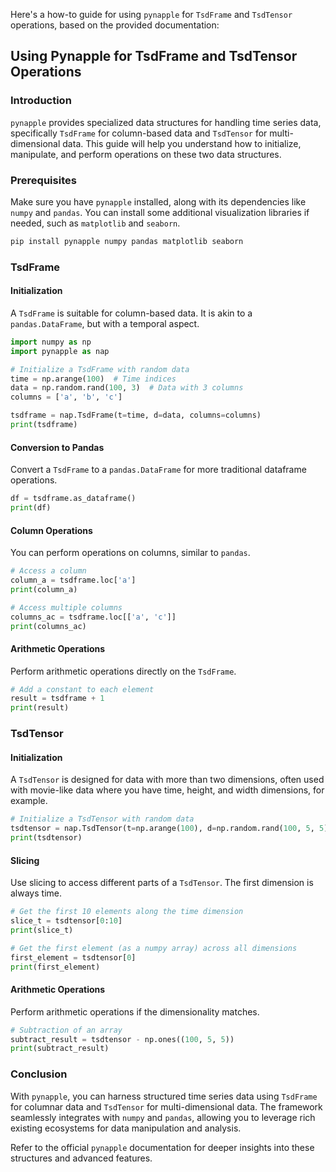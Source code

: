 Here's a how-to guide for using `pynapple` for `TsdFrame` and `TsdTensor` operations, based on the provided documentation:

## Using Pynapple for TsdFrame and TsdTensor Operations

### Introduction

`pynapple` provides specialized data structures for handling time series data, specifically `TsdFrame` for column-based data and `TsdTensor` for multi-dimensional data. This guide will help you understand how to initialize, manipulate, and perform operations on these two data structures.

### Prerequisites

Make sure you have `pynapple` installed, along with its dependencies like `numpy` and `pandas`. You can install some additional visualization libraries if needed, such as `matplotlib` and `seaborn`.

```bash
pip install pynapple numpy pandas matplotlib seaborn
```

### TsdFrame

#### Initialization

A `TsdFrame` is suitable for column-based data. It is akin to a `pandas.DataFrame`, but with a temporal aspect.

```python
import numpy as np
import pynapple as nap

# Initialize a TsdFrame with random data
time = np.arange(100)  # Time indices
data = np.random.rand(100, 3)  # Data with 3 columns
columns = ['a', 'b', 'c']

tsdframe = nap.TsdFrame(t=time, d=data, columns=columns)
print(tsdframe)
```

#### Conversion to Pandas

Convert a `TsdFrame` to a `pandas.DataFrame` for more traditional dataframe operations.

```python
df = tsdframe.as_dataframe()
print(df)
```

#### Column Operations

You can perform operations on columns, similar to `pandas`.

```python
# Access a column
column_a = tsdframe.loc['a']
print(column_a)

# Access multiple columns
columns_ac = tsdframe.loc[['a', 'c']]
print(columns_ac)
```

#### Arithmetic Operations

Perform arithmetic operations directly on the `TsdFrame`.

```python
# Add a constant to each element
result = tsdframe + 1
print(result)
```

### TsdTensor

#### Initialization

A `TsdTensor` is designed for data with more than two dimensions, often used with movie-like data where you have time, height, and width dimensions, for example.

```python
# Initialize a TsdTensor with random data
tsdtensor = nap.TsdTensor(t=np.arange(100), d=np.random.rand(100, 5, 5))
print(tsdtensor)
```

#### Slicing

Use slicing to access different parts of a `TsdTensor`. The first dimension is always time.

```python
# Get the first 10 elements along the time dimension
slice_t = tsdtensor[0:10]
print(slice_t)

# Get the first element (as a numpy array) across all dimensions
first_element = tsdtensor[0]
print(first_element)
```

#### Arithmetic Operations

Perform arithmetic operations if the dimensionality matches.

```python
# Subtraction of an array
subtract_result = tsdtensor - np.ones((100, 5, 5))
print(subtract_result)
```

### Conclusion

With `pynapple`, you can harness structured time series data using `TsdFrame` for columnar data and `TsdTensor` for multi-dimensional data. The framework seamlessly integrates with `numpy` and `pandas`, allowing you to leverage rich existing ecosystems for data manipulation and analysis.

Refer to the official `pynapple` documentation for deeper insights into these structures and advanced features.